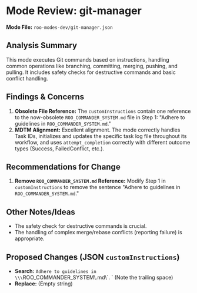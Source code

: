 # Mode Review: git-manager

**Mode File:** `roo-modes-dev/git-manager.json`

## Analysis Summary

This mode executes Git commands based on instructions, handling common operations like branching, committing, merging, pushing, and pulling. It includes safety checks for destructive commands and basic conflict handling.

## Findings & Concerns

1.  **Obsolete File Reference:** The `customInstructions` contain one reference to the now-obsolete `ROO_COMMANDER_SYSTEM.md` file in Step 1: "Adhere to guidelines in `ROO_COMMANDER_SYSTEM.md`."
2.  **MDTM Alignment:** Excellent alignment. The mode correctly handles Task IDs, initializes and updates the specific task log file throughout its workflow, and uses `attempt_completion` correctly with different outcome types (Success, FailedConflict, etc.).

## Recommendations for Change

1.  **Remove `ROO_COMMANDER_SYSTEM.md` Reference:** Modify Step 1 in `customInstructions` to remove the sentence "Adhere to guidelines in `ROO_COMMANDER_SYSTEM.md`."

## Other Notes/Ideas

*   The safety check for destructive commands is crucial.
*   The handling of complex merge/rebase conflicts (reporting failure) is appropriate.

## Proposed Changes (JSON `customInstructions`)

*   **Search:** `Adhere to guidelines in \\\`ROO_COMMANDER_SYSTEM\\.md\\\`. ` (Note the trailing space)
*   **Replace:** (Empty string)